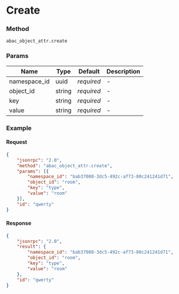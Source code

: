 # Create

### Method

```
abac_object_attr.create
```

### Params

Name         | Type   | Default    | Description
------------ | ------ | ---------- | ------------------
namespace_id | uuid   | _required_ | -
object_id    | string | _required_ | -
key          | string | _required_ | -
value        | string | _required_ | -

### Example

#### Request

```json
{
    "jsonrpc": "2.0",
    "method": "abac_object_attr.create",
    "params": [{
        "namespace_id": "bab37008-3dc5-492c-af73-80c241241d71",
        "object_id": "room",
        "key": "type",
        "value": "room"
    }],
    "id": "qwerty"
}
```

#### Response

```json
{
    "jsonrpc": "2.0",
    "result": {
        "namespace_id": "bab37008-3dc5-492c-af73-80c241241d71",
        "object_id": "room",
        "key": "type",
        "value": "room"
    },
    "id": "qwerty"
}
```
